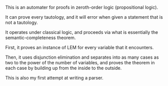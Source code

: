 This is an automater for proofs in zeroth-order logic (propositional logic).

It can prove every tautology, and it will error when given a statement that is not a tautology.

It operates under classical logic, and proceeds via what is essentially the semantic-completeness theorem.

First, it proves an instance of LEM for every variable that it encounters.

Then, it uses disjunction elimination and separates into as many cases as two to the power of the number of variables, and proves the theorem in each case by building up from the inside to the outside.

This is also my first attempt at writing a parser.

